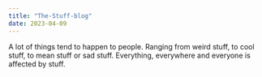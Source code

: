 ```yaml
---
title: "The-Stuff-blog"
date: 2023-04-09
---
```



A lot of things tend to happen to people. Ranging from weird stuff, to cool stuff, to mean stuff or sad stuff. Everything, everywhere and everyone is
affected by stuff.
